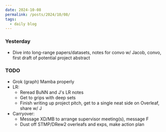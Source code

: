 ```yaml
---
date: 2024-10-08
permalink: /posts/2024/10/08/
tags:
  - daily blog
---
```


### Yesterday
- Dive into long-range papers/datasets, notes for convo w/ Jacob, convo, first draft of potential project abstract

### TODO
- Grok (graph) Mamba properly
- LR:
  - Reread BuNN and J's LR notes
  - Get to grips with deep sets
  - Finish writing up project pitch, get to a single neat side on Overleaf, share w/ J
- Carryover:
  - Message XD/MB to arrange supervisor meeting(s), message F
  - Dust off STMP/DRew2 overleafs and exps, make action plan